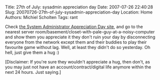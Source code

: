 Title: 27th of July: sysadmin appreciation day
Date: 2007-07-26 22:40:28
Slug: 20070726-27th-of-july-sysadmin-appreciation-day
Location: Home
Authors: Michiel Scholten
Tags: rant

<p>Check <a href="http://sysadminday.com/">the  System Administrator Appreciation Day site</a>, and go to the nearest server room/basement/closet-with-pale-guy-at-a-noisy-computer and show them you appreciate it they don't ruin your day by disconnecting everyone from the network except them and their buddies to play their favourite game without lag. Well, at least they didn't do so yesterday. Oh hell, just give them a hug :)</p>

<p>[Disclaimer: If you're sure they wouldn't appreciate a hug, then don't, as you may just not have an account/contract/digital life anymore within the next 24 hours. Just saying.]</p>
